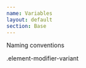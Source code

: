 ```yaml
---
name: Variables
layout: default
section: Base
---
```


Naming conventions

.element-modifier-variant